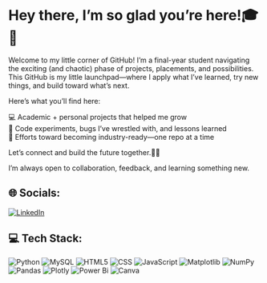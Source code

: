 # Hey there, I’m so glad you’re here!🎓🌸

Welcome to my little corner of GitHub! 
I’m a final-year student navigating the exciting (and chaotic) phase of projects, placements, and possibilities.  
This GitHub is my little launchpad—where I apply what I’ve learned, try new things, and build toward what’s next.
  
Here’s what you’ll find here:

💻 Academic + personal projects that helped me grow  
🧩 Code experiments, bugs I’ve wrestled with, and lessons learned  
🚀 Efforts toward becoming industry-ready—one repo at a time     

Let’s connect and build the future together.🙌✨

I’m always open to collaboration, feedback, and learning something new.

## 🌐 Socials:
[![LinkedIn](https://img.shields.io/badge/LinkedIn-%230077B5.svg?logo=linkedin&logoColor=white)](https://www.linkedin.com/in/navya-goel-43b356285)

## 💻 Tech Stack:
![Python](https://img.shields.io/badge/python-3670A0?style=plastic&logo=python&logoColor=ffdd54) ![MySQL](https://img.shields.io/badge/mysql-4479A1.svg?style=plastic&logo=mysql&logoColor=white) ![HTML5](https://img.shields.io/badge/html5-%23E34F26.svg?style=plastic&logo=html5&logoColor=white) ![CSS](https://img.shields.io/badge/css3-1572B6?style=plastic&logo=css3&logoColor=white) ![JavaScript](https://img.shields.io/badge/javascript-F7DF1E?style=plastic&logo=javascript&logoColor=black) ![Matplotlib](https://img.shields.io/badge/Matplotlib-%23ffffff.svg?style=plastic&logo=Matplotlib&logoColor=black) ![NumPy](https://img.shields.io/badge/numpy-%23013243.svg?style=plastic&logo=numpy&logoColor=white) ![Pandas](https://img.shields.io/badge/pandas-%23150458.svg?style=plastic&logo=pandas&logoColor=white) ![Plotly](https://img.shields.io/badge/Plotly-%233F4F75.svg?style=plastic&logo=plotly&logoColor=white) ![Power Bi](https://img.shields.io/badge/power_bi-F2C811?style=plastic&logo=powerbi&logoColor=black) ![Canva](https://img.shields.io/badge/Canva-%2300C4CC.svg?style=plastic&logo=Canva&logoColor=white)

<!-- Proudly created with GPRM ( https://gprm.itsvg.in ) -->
<!--
**navya-goel28/navya-goel28** is a ✨ _special_ ✨ repository because its `README.md` (this file) appears on your GitHub profile.

Here are some ideas to get you started:

- 🔭 I’m currently working on ...
- 🌱 I’m currently learning ...
- 👯 I’m looking to collaborate on ...
- 🤔 I’m looking for help with ...
- 💬 Ask me about ...
- 📫 How to reach me: ...
- 😄 Pronouns: ...
- ⚡ Fun fact: ...
-->

